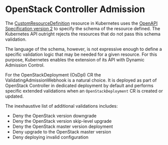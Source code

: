# OpenStack Controller Admission

The [CustomResourceDefinition](https://kubernetes.io/docs/tasks/extend-kubernetes/custom-resources/custom-resource-definitions/)
resource in Kubernetes uses the [OpenAPI Specification version 2](https://swagger.io/specification/v2/) to specify the schema of
the resource defined. The Kubernetes API outright rejects the resources that do not pass this schema validation.

The language of the schema, however, is not expressive enough to define a specific validation logic that may be needed for a given
resource. For this purpose, Kubernetes enables the extension of its API with Dynamic Admission Control.

For the OpenStackDeployment (OsDpl) CR the ValidatingAdmissionWebhook is a natural choice. It is deployed as part of OpenStack Controller
in dedicated deployment by default and performs specific extended validations when an `OpenStackDeployment` CR is created or updated.

The inexhaustive list of additional validations includes:

 - Deny the OpenStack version downgrade
 - Deny the OpenStack version skip-level upgrade
 - Deny the OpenStack master version deployment
 - Deny upgrade to the OpenStack master version
 - Deny deploying invalid configuration
